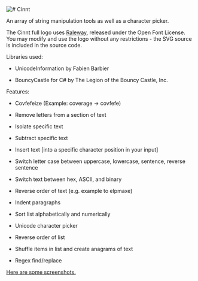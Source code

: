 ![# Cinnt](https://i.imgur.com/hhZk4Wu.png)

An array of string manipulation tools as well as a character picker. 

The Cinnt full logo uses [Raleway](https://github.com/theleagueof/raleway), released under the Open Font License. You may modify and use the logo without any restrictions - the SVG source is included in the source code.

Libraries used:

- UnicodeInformation by Fabien Barbier

- BouncyCastle for C# by The Legion of the Bouncy Castle, Inc.

Features:

- Covfefeize (Example: coverage -> covfefe)

- Remove letters from a section of text

- Isolate specific text 

- Subtract specific text

- Insert text [into a specific character position in your input]

- Switch letter case between uppercase, lowercase, sentence, reverse sentence

- Switch text between hex, ASCII, and binary 

- Reverse order of text (e.g. example to elpmaxe)

- Indent paragraphs

- Sort list alphabetically and numerically

- Unicode character picker

- Reverse order of list

- Shuffle items in list and create anagrams of text

- Regex find/replace

[Here are some screenshots.](https://imgur.com/a/IQRG1)
